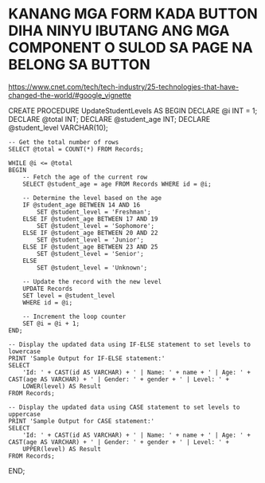 # KANANG MGA FORM KADA BUTTON DIHA NINYU IBUTANG ANG MGA COMPONENT O SULOD SA PAGE NA BELONG SA BUTTON












https://www.cnet.com/tech/tech-industry/25-technologies-that-have-changed-the-world/#google_vignette



CREATE PROCEDURE UpdateStudentLevels
AS
BEGIN
    DECLARE @i INT = 1;
    DECLARE @total INT;
    DECLARE @student_age INT;
    DECLARE @student_level VARCHAR(10);

    -- Get the total number of rows
    SELECT @total = COUNT(*) FROM Records;

    WHILE @i <= @total
    BEGIN
        -- Fetch the age of the current row
        SELECT @student_age = age FROM Records WHERE id = @i;

        -- Determine the level based on the age
        IF @student_age BETWEEN 14 AND 16
            SET @student_level = 'Freshman';
        ELSE IF @student_age BETWEEN 17 AND 19
            SET @student_level = 'Sophomore';
        ELSE IF @student_age BETWEEN 20 AND 22
            SET @student_level = 'Junior';
        ELSE IF @student_age BETWEEN 23 AND 25
            SET @student_level = 'Senior';
        ELSE
            SET @student_level = 'Unknown';

        -- Update the record with the new level
        UPDATE Records
        SET level = @student_level
        WHERE id = @i;

        -- Increment the loop counter
        SET @i = @i + 1;
    END;

    -- Display the updated data using IF-ELSE statement to set levels to lowercase
    PRINT 'Sample Output for IF-ELSE statement:'
    SELECT 
        'Id: ' + CAST(id AS VARCHAR) + ' | Name: ' + name + ' | Age: ' + CAST(age AS VARCHAR) + ' | Gender: ' + gender + ' | Level: ' +
        LOWER(level) AS Result
    FROM Records;

    -- Display the updated data using CASE statement to set levels to uppercase
    PRINT 'Sample Output for CASE statement:'
    SELECT 
        'Id: ' + CAST(id AS VARCHAR) + ' | Name: ' + name + ' | Age: ' + CAST(age AS VARCHAR) + ' | Gender: ' + gender + ' | Level: ' +
        UPPER(level) AS Result
    FROM Records;

END;

